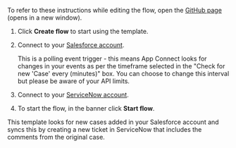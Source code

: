 To refer to these instructions while editing the flow, open the [GitHub page](https://github.com/ot4i/app-connect-templates/blob/master/resources/markdown/Create%20a%20comment%20in%20a%20ServiceNow%20ticket%20when%20a%20new%20case%20is%20created%20in%20Salesforce_instructions.md) (opens in a new window).

1. Click **Create flow** to start using the template.
1. Connect to your [Salesforce account](https://ibm.biz/aassalesforce).
   
   This is a polling event trigger - this means App Connect looks for changes in your events as per the timeframe selected in the "Check for new 'Case' every (minutes)" box. You can choose to change this interval but please be aware of your API limits.
1. Connect to your [ServiceNow account](https://ibm.biz/aasservicenow).
1. To start the flow, in the banner click **Start flow**.

This template looks for new cases added in your Salesforce account and syncs this by creating a new ticket in ServiceNow that includes the comments from the original case.
